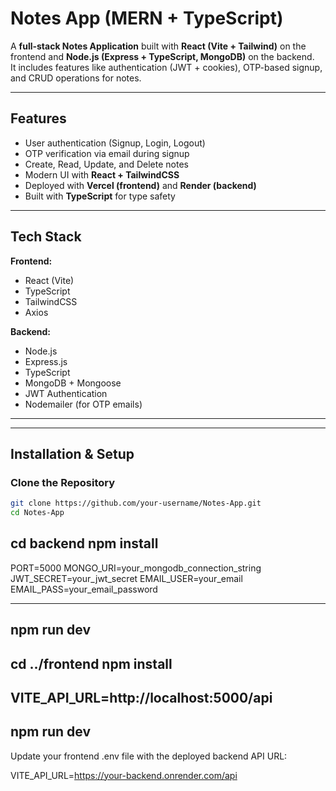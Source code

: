 # Notes App (MERN + TypeScript)

A **full-stack Notes Application** built with **React (Vite + Tailwind)** on the frontend and **Node.js (Express + TypeScript, MongoDB)** on the backend.  
It includes features like authentication (JWT + cookies), OTP-based signup, and CRUD operations for notes.

---

## Features

-  User authentication (Signup, Login, Logout)  
-  OTP verification via email during signup  
-  Create, Read, Update, and Delete notes  
-  Modern UI with **React + TailwindCSS**  
-  Deployed with **Vercel (frontend)** and **Render (backend)**  
-  Built with **TypeScript** for type safety  

---

##  Tech Stack

**Frontend:**  
- React (Vite)  
- TypeScript  
- TailwindCSS  
- Axios  

**Backend:**  
- Node.js  
- Express.js  
- TypeScript  
- MongoDB + Mongoose  
- JWT Authentication  
- Nodemailer (for OTP emails)  

---

---

## Installation & Setup

###  Clone the Repository
```bash
git clone https://github.com/your-username/Notes-App.git
cd Notes-App
```
cd backend
npm install
---
PORT=5000
MONGO_URI=your_mongodb_connection_string
JWT_SECRET=your_jwt_secret
EMAIL_USER=your_email
EMAIL_PASS=your_email_password

--- 
npm run dev
---
cd ../frontend
npm install
---
VITE_API_URL=http://localhost:5000/api
---
npm run dev
---
Update your frontend .env file with the deployed backend API URL:

VITE_API_URL=https://your-backend.onrender.com/api




 
 
